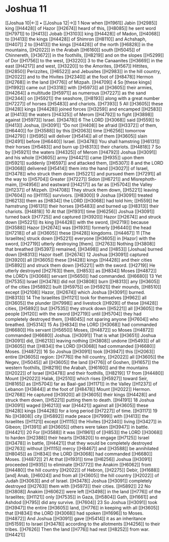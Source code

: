 # Joshua 11
[[Joshua 10|←]] • [[Joshua 12|→]]
1 Now when [[H1961]] Jabin [[H2985]] king [[H4428]] of Hazor [[H2674]] heard of this, [[H8085]] he sent word [[H7971]] to [[H413]] Jobab [[H3103]] king [[H4428]] of Madon, [[H4068]] to [[H413]] the kings [[H4428]] of Shimron [[H8110]] and Achshaph, [[H407]] 
2 to [[H413]] the kings [[H4428]] of the north [[H6828]] in the mountains, [[H2022]] in the Arabah [[H6160]] south [[H5045]] of Chinnereth, [[H3672]] in the foothills, [[H8219]] and on the slopes [[H5299]] of Dor [[H1756]] to the west, [[H3220]] 
3 to the Canaanites [[H3669]] in the east [[H4217]] and west, [[H3220]] to the Amorites, [[H567]] Hittites, [[H2850]] Perizzites, [[H6522]] and Jebusites [[H2983]] in the hill country, [[H2022]] and to the Hivites [[H2340]] at the foot of [[H8478]] Hermon [[H2768]] in the land [[H776]] of Mizpah. [[H4709]] 
4 So [these kings] [[H1992]] came out [[H3318]] with [[H5973]] all [[H3605]] their armies, [[H4264]] a multitude [[H5971]] as numerous [[H7227]] as the sand [[H2344]] on [[H5921]] the seashore, [[H8193]] along with a great number [[H7227]] of horses [[H5483]] and chariots. [[H7393]] 
5 All [[H3605]] these [[H428]] kings [[H4428]] joined forces [[H3259]] and encamped [[H2583]] at [[H413]] the waters [[H4325]] of Merom [[H4792]] to fight [[H3898]] against [[H5973]] Israel. [[H3478]] 
6 The LORD [[H3068]] said [[H559]] to [[H413]] Joshua, [[H3091]] “Do not [[H408]] be afraid [[H3372]] of them, [[H6440]] for [[H3588]] by this [[H2063]] time [[H6256]] tomorrow [[H4279]] I [[H595]] will deliver [[H5414]] all of them [[H3605]] slain [[H2491]] before [[H6440]] Israel. [[H3478]] You shall hamstring [[H6131]] their horses [[H5483]] and burn up [[H8313]] their chariots. [[H4818]] 
7 So by [[H5921]] the waters [[H4325]] of Merom [[H4792]] Joshua [[H3091]] and his whole [[H3605]] army [[H4421]] came [[H935]] upon them [[H5921]] suddenly [[H6597]] and attacked them, [[H5307]] 
8 and the LORD [[H3068]] delivered [[H5414]] them into the hand [[H3027]] of Israel, [[H3478]] who struck them down [[H5221]] and pursued them [[H7291]] all the way to [[H5704]] Greater [[H7227]] Sidon [[H6721]] and Misrephoth-maim, [[H4956]] and eastward [[H4217]] as far as [[H5704]] the Valley [[H1237]] of Mizpeh. [[H4708]] They struck them down, [[H5221]] leaving [[H7604]] no [[H1115]] survivors. [[H8300]] 
9 Joshua [[H3091]] treated [[H6213]] them as [[H834]] the LORD [[H3068]] had told him; [[H559]] he hamstrung [[H6131]] their horses [[H5483]] and burned up [[H8313]] their chariots. [[H4818]] 
10 At that [[H1931]] time [[H6256]] Joshua [[H3091]] turned back [[H7725]] and captured [[H3920]] Hazor [[H2674]] and struck down [[H5221]] its king [[H4428]] with the sword, [[H2719]] because [[H3588]] Hazor [[H2674]] was [[H1931]] formerly [[H6440]] the head [[H7218]] of all [[H3605]] these [[H428]] kingdoms. [[H4467]] 
11 [The Israelites] struck down [[H5221]] everyone [[H3605]] in [Hazor]  with the sword, [[H2719]] utterly destroying [them]. [[H2763]] Nothing [[H3808]] that breathed [[H5397]] remained, [[H3498]] and [[H853]] [Joshua] burned down [[H8313]] Hazor itself. [[H2674]] 
12 Joshua [[H3091]] captured [[H3920]] all [[H3605]] these [[H428]] kings [[H4428]] and their cities [[H5892]] and struck them down [[H5221]] with the sword. [[H2719]] He utterly destroyed [[H2763]] them, [[H853]] as [[H834]] Moses [[H4872]] the LORD’s [[H3068]] servant [[H5650]] had commanded. [[H6680]] 
13 Yet [[H7535]] Israel [[H3478]] did not [[H3808]] burn [[H8313]] any [[H3605]] of the cities [[H5892]] built [[H5975]] on [[H5921]] their mounds, [[H8510]] except [[H2108]] Hazor, [[H2674]] which Joshua [[H3091]] burned. [[H8313]] 
14 The Israelites [[H1121]] took for themselves [[H962]] all [[H3605]] the plunder [[H7998]] and livestock [[H929]] of these [[H428]] cities, [[H5892]] but [[H7535]] they struck down [[H5221]] all [[H3605]] the people [[H120]] with the sword [[H2719]] until [[H5704]] they had completely destroyed them, [[H8045]] not sparing anyone [[H7604]] who breathed. [[H5314]] 
15 As [[H834]] the LORD [[H3068]] had commanded [[H6680]] His servant [[H5650]] Moses, [[H4872]] so Moses [[H4872]] commanded [[H6680]] Joshua. [[H3091]] That is what [[H3651]] Joshua [[H3091]] did, [[H6213]] leaving nothing [[H3808]] undone [[H5493]] of all [[H3605]] that [[H834]] the LORD [[H3068]] had commanded [[H6680]] Moses. [[H4872]] 
16 So Joshua [[H3091]] took [[H3947]] this [[H2063]] entire [[H3605]] region: [[H776]] the hill country, [[H2022]] all [[H3605]] the Negev, [[H5045]] all [[H3605]] the land [[H776]] of Goshen, [[H1657]] the western foothills, [[H8219]] the Arabah, [[H6160]] and the mountains [[H2022]] of Israel [[H3478]] and their foothills, [[H8219]] 
17 from [[H4480]] Mount [[H2022]] Halak, [[H2510]] which rises [[H5927]] toward Seir, [[H8165]] as [[H5704]] far as Baal-gad [[H1171]] in the Valley [[H1237]] of Lebanon [[H3844]] at the foot of [[H8478]] Mount [[H2022]] Hermon. [[H2768]] He captured [[H3920]] all [[H3605]] their kings [[H4428]] and struck them down, [[H5221]] putting them to death. [[H4191]] 
18 Joshua [[H3091]] waged [[H6213]] war [[H4421]] against all [[H3605]] these [[H428]] kings [[H4428]] for a long period [[H7227]] of time. [[H3117]] 
19 No [[H3808]] city [[H5892]] made peace [[H7999]] with [[H413]] the Israelites [[H1121]] except [[H1115]] the Hivites [[H2340]] living [[H3427]] in Gibeon; [[H1391]] all [[H3605]] others were taken [[H3947]] in battle. [[H4421]] 
20 For [[H3588]] it was [[H1961]] of [[H853]] the LORD [[H3068]] to harden [[H2388]] their hearts [[H3820]] to engage [[H7125]] Israel [[H3478]] in battle, [[H4421]] that they would be completely destroyed [[H2763]] without [[H1115]] mercy [[H8467]] and [[H3588]] be annihilated [[H8045]] as [[H834]] the LORD [[H3068]] had commanded [[H6680]] Moses. [[H4872]] 
21 At that [[H1931]] time [[H6256]] Joshua [[H3091]] proceeded [[H935]] to eliminate [[H3772]] the Anakim [[H6062]] from [[H4480]] the hill country [[H2022]] of Hebron, [[H2275]] Debir, [[H1688]] [and] Anab, [[H6024]] and from all [[H3605]] the hill country [[H2022]] of Judah [[H3063]] and of Israel. [[H3478]] Joshua [[H3091]] completely destroyed [[H2763]] them with [[H5973]] their cities. [[H5892]] 
22 No [[H3808]] Anakim [[H6062]] were left [[H3498]] in the land [[H776]] of the Israelites; [[H1121]] only [[H7535]] in Gaza, [[H5804]] Gath, [[H1661]] and Ashdod [[H795]] did any survive. [[H7604]] 
23 So Joshua [[H3091]] took [[H3947]] the entire [[H3605]] land, [[H776]] in keeping with all [[H3605]] that [[H834]] the LORD [[H3068]] had spoken [[H1696]] to Moses. [[H4872]] And Joshua [[H3091]] gave [[H5414]] it as an inheritance [[H5159]] to Israel [[H3478]] according to the allotments [[H4256]] to their tribes. [[H7626]] Then the land [[H776]] had rest [[H8252]] from war. [[H4421]] 
